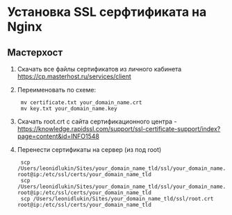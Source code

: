 # Установка SSL серфтификата на Nginx

## Мастерхост

1. Скачать все файлы сертификатов из личного кабинета https://cp.masterhost.ru/services/client

1. Переименовать по схеме:

        mv certificate.txt your_domain_name.crt
        mv key.txt your_domain_name.key

1. Скачать root.crt с сайта сертификационного центра - https://knowledge.rapidssl.com/support/ssl-certificate-support/index?page=content&id=INFO1548

1. Перенести сертификаты на сервер (из под root)

        scp /Users/leonidlukin/Sites/your_domain_name_tld/ssl/your_domain_name.crt root@ip:/etc/ssl/certs/your_domain_name_tld
        scp /Users/leonidlukin/Sites/your_domain_name_tld/ssl/your_domain_name.key root@ip:/etc/ssl/certs/your_domain_name_tld
        scp /Users/leonidlukin/Sites/your_domain_name_tld/ssl/root.crt root@ip:/etc/ssl/certs/your_domain_name_tld
